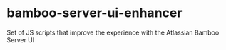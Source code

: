 # bamboo-server-ui-enhancer
Set of JS scripts that improve the experience with the Atlassian Bamboo Server UI
